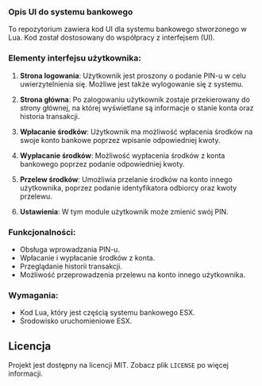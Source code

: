 ### Opis UI do systemu bankowego

To repozytorium zawiera kod UI dla systemu bankowego stworzonego w Lua. Kod został dostosowany do współpracy z interfejsem (UI).

### Elementy interfejsu użytkownika:

1. **Strona logowania**: Użytkownik jest proszony o podanie PIN-u w celu uwierzytelnienia się. Możliwe jest także wylogowanie się z systemu.
   
2. **Strona główna**: Po zalogowaniu użytkownik zostaje przekierowany do strony głównej, na której wyświetlane są informacje o stanie konta oraz historia transakcji.
   
3. **Wpłacanie środków**: Użytkownik ma możliwość wpłacenia środków na swoje konto bankowe poprzez wpisanie odpowiedniej kwoty.

4. **Wypłacanie środków**: Możliwość wypłacenia środków z konta bankowego poprzez podanie odpowiedniej kwoty.

5. **Przelew środków**: Umożliwia przelanie środków na konto innego użytkownika, poprzez podanie identyfikatora odbiorcy oraz kwoty przelewu.

6. **Ustawienia**: W tym module użytkownik może zmienić swój PIN.

### Funkcjonalności:

- Obsługa wprowadzania PIN-u.
- Wpłacanie i wypłacanie środków z konta.
- Przeglądanie historii transakcji.
- Możliwość przeprowadzenia przelewu na konto innego użytkownika.

### Wymagania:

- Kod Lua, który jest częścią systemu bankowego ESX.
- Środowisko uruchomieniowe ESX.

## Licencja
Projekt jest dostępny na licencji MIT. Zobacz plik `LICENSE` po więcej informacji.
